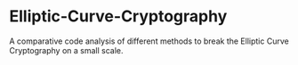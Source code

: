 # Elliptic-Curve-Cryptography
A comparative code analysis of different methods to break the Elliptic Curve Cryptography on a small scale.
